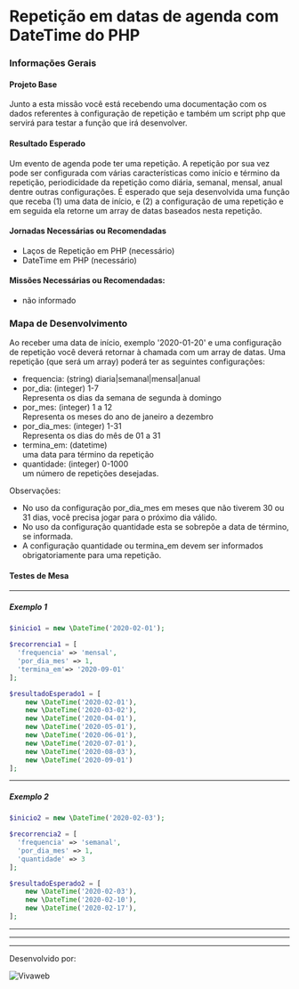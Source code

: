 # Repetição em datas de agenda com DateTime do PHP

### Informações Gerais

#### Projeto Base
Junto a esta missão você está recebendo uma documentação com os dados referentes à configuração de repetição e também um script php que servirá para testar a função que irá desenvolver.

#### Resultado Esperado
Um evento de agenda pode ter uma repetição. A repetição por sua vez pode ser configurada com várias características como início e término da repetição, periodicidade da repetição como diária, semanal, mensal, anual dentre outras configurações. É esperado que seja desenvolvida uma função que receba (1) uma data de início, e (2) a configuração de uma repetição e em seguida ela retorne um array de datas baseados nesta repetição.

#### Jornadas Necessárias ou Recomendadas
- Laços de Repetição em PHP (necessário)
- DateTime em PHP (necessário)

#### Missões Necessárias ou Recomendadas:
- não informado

### Mapa de Desenvolvimento

Ao receber uma data de início, exemplo '2020-01-20' e uma configuração de repetição você deverá retornar à chamada com um array de datas. Uma repetição (que será um array) poderá ter as seguintes configurações:
- frequencia: (string) diaria|semanal|mensal|anual
- por_dia: (integer) 1-7 <br>Representa os dias da semana de segunda à domingo
- por_mes: (integer) 1 a 12 <br>Representa os meses do ano de janeiro a dezembro
- por_dia_mes: (integer) 1-31 <br> Representa os dias do mês de 01 a 31
- termina_em: (datetime) <br>uma data para término da repetição
- quantidade: (integer) 0-1000 <br>um número de repetições desejadas.

Observações:
- No uso da configuração por_dia_mes em meses que não tiverem 30 ou 31 dias, você precisa jogar para o próximo dia válido.
- No uso da configuração quantidade esta se sobrepõe a data de término, se informada.
- A configuração quantidade ou termina_em devem ser informados obrigatoriamente para uma repetição.

#### Testes de Mesa

---

##### Exemplo 1
```php
$inicio1 = new \DateTime('2020-02-01');

$recorrencia1 = [
  'frequencia' => 'mensal',
  'por_dia_mes' => 1,
  'termina_em'=> '2020-09-01'
];

$resultadoEsperado1 = [
    new \DateTime('2020-02-01'),
    new \DateTime('2020-03-02'),
    new \DateTime('2020-04-01'),
    new \DateTime('2020-05-01'),
    new \DateTime('2020-06-01'),
    new \DateTime('2020-07-01'),
    new \DateTime('2020-08-03'),
    new \DateTime('2020-09-01')
];

```

---

##### Exemplo 2

```php
$inicio2 = new \DateTime('2020-02-03');

$recorrencia2 = [
  'frequencia' => 'semanal',
  'por_dia_mes' => 1,
  'quantidade' => 3
];

$resultadoEsperado2 = [
    new \DateTime('2020-02-03'),
    new \DateTime('2020-02-10'),
    new \DateTime('2020-02-17'),
];
```

---
---
---
Desenvolvido por:

![Vivaweb](https://avatars2.githubusercontent.com/u/6058802?s=200&v=4)
